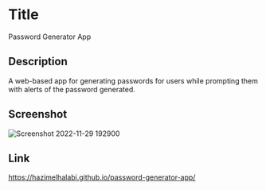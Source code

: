 # Title 

Password Generator App

## Description 

A web-based app for generating passwords for users while prompting them with alerts of the password generated. 

## Screenshot

![Screenshot 2022-11-29 192900](https://user-images.githubusercontent.com/114302485/204629809-d139df9c-0f40-488d-bd56-4936b47bc8da.jpg)

## Link 

https://hazimelhalabi.github.io/password-generator-app/

